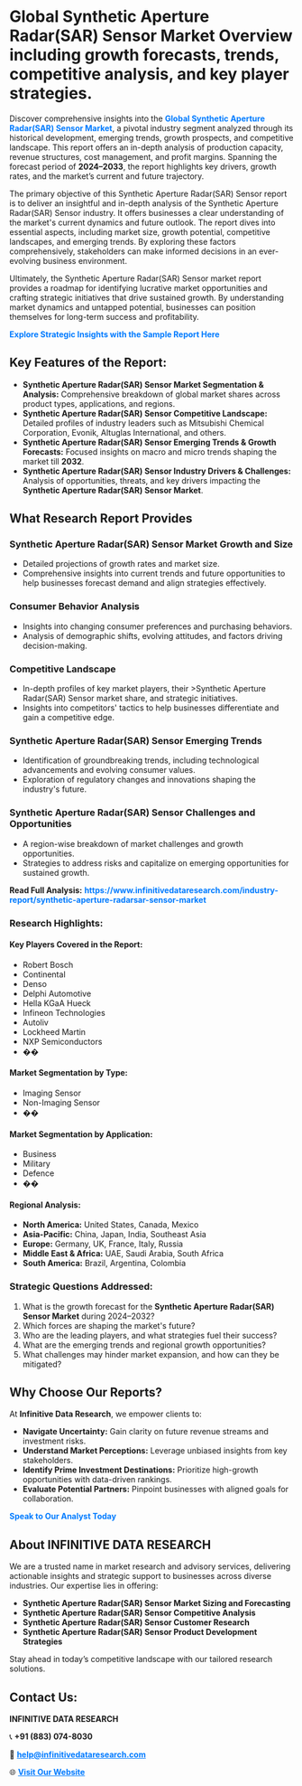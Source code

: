 <h1>Global Synthetic Aperture Radar(SAR) Sensor Market Overview including growth forecasts, trends, competitive analysis, and key player strategies.</h1>
<p>
Discover comprehensive insights into the 
<a href="https://www.infinitivedataresearch.com/industry-report/synthetic-aperture-radarsar-sensor-market" rel="dofollow" style="color: #007BFF; text-decoration: none;"><strong>Global Synthetic Aperture Radar(SAR) Sensor Market</strong></a>, a pivotal industry segment analyzed through its historical development, emerging trends, growth prospects, and competitive landscape. This report offers an in-depth analysis of production capacity, revenue structures, cost management, and profit margins. Spanning the forecast period of <strong>2024–2033</strong>, the report highlights key drivers, growth rates, and the market’s current and future trajectory.
</p>
<p>
The primary objective of this Synthetic Aperture Radar(SAR) Sensor report is to deliver an insightful and in-depth analysis of the Synthetic Aperture Radar(SAR) Sensor industry. It offers businesses a clear understanding of the market's current dynamics and future outlook. The report dives into essential aspects, including market size, growth potential, competitive landscapes, and emerging trends. By exploring these factors comprehensively, stakeholders can make informed decisions in an ever-evolving business environment.
</p>
<p>
Ultimately, the Synthetic Aperture Radar(SAR) Sensor market report provides a roadmap for identifying lucrative market opportunities and crafting strategic initiatives that drive sustained growth. By understanding market dynamics and untapped potential, businesses can position themselves for long-term success and profitability.
</p>
<p>
<a href="https://www.infinitivedataresearch.com/request-sample/reportId=109871" style="color: #007BFF; text-decoration: none;"><strong>Explore Strategic Insights with the Sample Report Here</strong></a>
</p>

<h2>Key Features of the Report:</h2>
<ul>
<li><strong>Synthetic Aperture Radar(SAR) Sensor Market Segmentation & Analysis:</strong> Comprehensive breakdown of global market shares across product types, applications, and regions.</li>
<li><strong>Synthetic Aperture Radar(SAR) Sensor Competitive Landscape:</strong> Detailed profiles of industry leaders such as Mitsubishi Chemical Corporation, Evonik, Altuglas International, and others.</li>
<li><strong>Synthetic Aperture Radar(SAR) Sensor Emerging Trends & Growth Forecasts:</strong> Focused insights on macro and micro trends shaping the market till <strong>2032</strong>.</li>
<li><strong>Synthetic Aperture Radar(SAR) Sensor Industry Drivers & Challenges:</strong> Analysis of opportunities, threats, and key drivers impacting the <strong>Synthetic Aperture Radar(SAR) Sensor Market</strong>.</li>
</ul>

<h2>What Research Report Provides</h2>
<h3>Synthetic Aperture Radar(SAR) Sensor Market Growth and Size</h3>
<ul>
<li>Detailed projections of growth rates and market size.</li>
<li>Comprehensive insights into current trends and future opportunities to help businesses forecast demand and align strategies effectively.</li>
</ul>

<h3>Consumer Behavior Analysis</h3>
<ul>
<li>Insights into changing consumer preferences and purchasing behaviors.</li>
<li>Analysis of demographic shifts, evolving attitudes, and factors driving decision-making.</li>
</ul>

<h3>Competitive Landscape</h3>
<ul>
<li>In-depth profiles of key market players, their >Synthetic Aperture Radar(SAR) Sensor market share, and strategic initiatives.</li>
<li>Insights into competitors' tactics to help businesses differentiate and gain a competitive edge.</li>
</ul>

<h3>Synthetic Aperture Radar(SAR) Sensor Emerging Trends</h3>
<ul>
<li>Identification of groundbreaking trends, including technological advancements and evolving consumer values.</li>
<li>Exploration of regulatory changes and innovations shaping the industry's future.</li>
</ul>

<h3>Synthetic Aperture Radar(SAR) Sensor Challenges and Opportunities</h3>
<ul>
<li>A region-wise breakdown of market challenges and growth opportunities.</li>
<li>Strategies to address risks and capitalize on emerging opportunities for sustained growth.</li>
</ul>
<p><strong>Read Full Analysis:</strong> <a href="https://www.infinitivedataresearch.com/industry-report/synthetic-aperture-radarsar-sensor-market" rel="dofollow" style="color: #007BFF; text-decoration: none;"><strong>https://www.infinitivedataresearch.com/industry-report/synthetic-aperture-radarsar-sensor-market</strong></a></p>
<h3>Research Highlights:</h3>
<h4>Key Players Covered in the Report:</h4>
<ul><li>Robert Bosch</li><li>Continental</li><li>Denso</li><li>Delphi Automotive</li><li>Hella KGaA Hueck</li><li>Infineon Technologies</li><li>Autoliv</li><li>Lockheed Martin</li><li>NXP Semiconductors</li><li>��</li></ul>
<h4>Market Segmentation by Type:</h4>
<ul><li>Imaging Sensor</li><li>Non-Imaging Sensor</li><li>��</li></ul>
<h4>Market Segmentation by Application:</h4>
<ul><li>Business</li><li>Military</li><li>Defence</li><li>��</li></ul>

<h4>Regional Analysis:</h4>
<ul>
<li><strong>North America:</strong> United States, Canada, Mexico</li>
<li><strong>Asia-Pacific:</strong> China, Japan, India, Southeast Asia</li>
<li><strong>Europe:</strong> Germany, UK, France, Italy, Russia</li>
<li><strong>Middle East & Africa:</strong> UAE, Saudi Arabia, South Africa</li>
<li><strong>South America:</strong> Brazil, Argentina, Colombia</li>
</ul>

<h3>Strategic Questions Addressed:</h3>
<ol>
<li>What is the growth forecast for the <strong>Synthetic Aperture Radar(SAR) Sensor Market</strong> during 2024–2032?</li>
<li>Which forces are shaping the market's future?</li>
<li>Who are the leading players, and what strategies fuel their success?</li>
<li>What are the emerging trends and regional growth opportunities?</li>
<li>What challenges may hinder market expansion, and how can they be mitigated?</li>
</ol>

<h2>Why Choose Our Reports?</h2>
<p>At <strong>Infinitive Data Research</strong>, we empower clients to:</p>
<ul>
<li><strong>Navigate Uncertainty:</strong> Gain clarity on future revenue streams and investment risks.</li>
<li><strong>Understand Market Perceptions:</strong> Leverage unbiased insights from key stakeholders.</li>
<li><strong>Identify Prime Investment Destinations:</strong> Prioritize high-growth opportunities with data-driven rankings.</li>
<li><strong>Evaluate Potential Partners:</strong> Pinpoint businesses with aligned goals for collaboration.</li>
</ul>
<p><a href="https://www.infinitivedataresearch.com/industry-report/synthetic-aperture-radarsar-sensor-market" rel="dofollow" style="color: #007BFF; text-decoration: none;"><strong>Speak to Our Analyst Today</strong></a></p>

<h2>About INFINITIVE DATA RESEARCH</h2>
<p>We are a trusted name in market research and advisory services, delivering actionable insights and strategic support to businesses across diverse industries. Our expertise lies in offering:</p>
<ul>
<li><strong>Synthetic Aperture Radar(SAR) Sensor Market Sizing and Forecasting</strong></li>
<li><strong>Synthetic Aperture Radar(SAR) Sensor Competitive Analysis</strong></li>
<li><strong>Synthetic Aperture Radar(SAR) Sensor Customer Research</strong></li>
<li><strong>Synthetic Aperture Radar(SAR) Sensor Product Development Strategies</strong></li>
</ul>
<p>Stay ahead in today’s competitive landscape with our tailored research solutions.</p>

<h2>Contact Us:</h2>
<p><strong>INFINITIVE DATA RESEARCH</strong></p>
<p>📞 <strong>+91 (883) 074-8030</strong></p>
<p>📧 <strong><a href="mailto:help@infinitivedataresearch.com" style="color: #007BFF;">help@infinitivedataresearch.com</a></strong></p>
<p>🌐 <strong><a href="https://www.infinitivedataresearch.com" rel="dofollow" style="color: #007BFF;">Visit Our Website</a></strong></p>